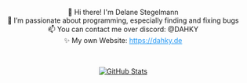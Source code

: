<p align="center">👋 Hi there! I'm Delane Stegelmann <br> 
  👀 I’m passionate about programming, especially finding and fixing bugs <br> 
  📫 You can contact me over discord: @DAHKY <br> 
  ✨ My own Website: <a href="https://dahky.de" style="color: #2196F3;">https://dahky.de</a>
</p>

<br>

<p align="center">  
  <a href="https://github.com/DAHKY">
    <img alt="GitHub Stats" src="https://github-readme-streak-stats.herokuapp.com?user=DAHKY&theme=transparent&hide_border=true&border_radius=0"/>
  </a>
</p>
